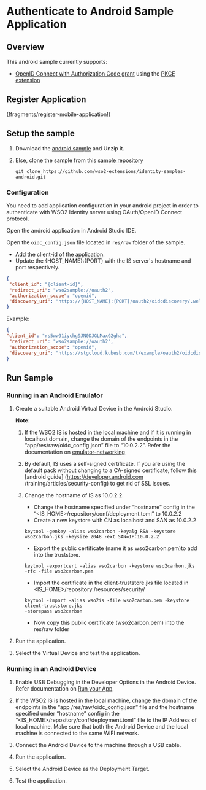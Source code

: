 # Authenticate to Android Sample Application

## Overview
This android sample currently supports:

- [OpenID Connect with Authorization Code grant](https://openid.net/specs/openid-connect-core-1_0.html#CodeFlowSteps) 
using the [PKCE extension](https://tools.ietf.org/html/rfc7636)


## Register Application

{!fragments/register-mobile-application!}
 
## Setup the sample


1. Download the [android sample](https://github.com/wso2-extensions/identity-samples-android/archive/master.zip) and
 Unzip it.


2. Else, clone the sample from this [sample repository](https://github.com/wso2-extensions/identity-samples-android.git)

    `git clone https://github.com/wso2-extensions/identity-samples-android.git`

### Configuration

You need to add application configuration in your android project in order to authenticate with WSO2 Identity server
 using OAuth/OpenID Connect protocol.
 
Open the android application in Android Studio IDE.

Open the  `oidc_config.json` file located in `res/raw` folder of the sample. 

- Add the client-id of the [application](#register-application).
- Update the {HOST_NAME}:{PORT} with the IS server's hostname and port respectively.

```json
{
 "client_id": "{client-id}",
 "redirect_uri": "wso2sample://oauth2",
 "authorization_scope": "openid",
 "discovery_uri": "https://{HOST_NAME}:{PORT}/oauth2/oidcdiscovery/.well-known/openid-configuration"
}
```

Example:

```json
{
"client_id": "rs5ww91iychg9JN0DJGLMaxG2gha",
 "redirect_uri": "wso2sample://oauth2",
 "authorization_scope": "openid",
 "discovery_uri": "https://stgcloud.kubesb.com/t/example/oauth2/oidcdiscovery/.well-known/openid-configuration"
}
```


## Run Sample

### Running in an Android Emulator

1. Create a suitable Android Virtual Device in the Android Studio.

    **Note:**

    1. If the WSO2 IS is hosted in the local machine and if it is running in localhost domain, change the domain of the
    endpoints in the “app/res/raw/oidc_config.json” file to “10.0.2.2”. 
    Refer the documentation on [emulator-networking](https://developer.android.com/studio/run/emulator-networking)
    
    2. By default, IS uses a self-signed certificate. If you are using the default pack without
        changing to a CA-signed certificate, follow this [android guide] (https://developer.android.com
        /training/articles/security-config) to get rid of SSL issues.
    
    3. Change the hostname of IS as 10.0.2.2.
        - Change the hostname specified under “hostname” config
        in the “<IS_HOME>/repository/conf/deployment.toml” to 10.0.2.2
        - Create a new keystore with CN as localhost and SAN as 10.0.2.2
        ```shellscript
        keytool -genkey -alias wso2carbon -keyalg RSA -keystore wso2carbon.jks -keysize 2048 -ext SAN=IP:10.0.2.2
        ```
        - Export the public certificate (name it as wso2carbon.pem)to add into the truststore.
        ```shellscript
        keytool -exportcert -alias wso2carbon -keystore wso2carbon.jks -rfc -file wso2carbon.pem
        ```
        - Import the certificate in the client-truststore.jks file located in <IS_HOME>/repository
        /resources/security/
        ```shellscript
        keytool -import -alias wso2is -file wso2carbon.pem -keystore client-truststore.jks
        -storepass wso2carbon
        ```
        - Now copy this public certificate (wso2carbon.pem) into the res/raw folder

2. Run the application.

3. Select the Virtual Device and test the application. 

### Running in an Android Device
1. Enable USB Debugging in the Developer Options in the Android Device. Refer documentation on [Run your App](https://developer.android.com/training/basics/firstapp/running-app).

2. If the WSO2 IS is hosted in the local machine, change the domain of the endpoints in the “app
/res/raw/oidc_config.json” file and the hostname specified under “hostname” config
 in the “<IS_HOME>/repository/conf/deployment.toml” file to the IP Address of local machine. Make sure that both the
  Android Device and the local machine is connected to the same WIFI network.

3. Connect the Android Device to the machine through a USB cable.

4. Run the application.

5. Select the Android Device as the Deployment Target.

6. Test the application.
